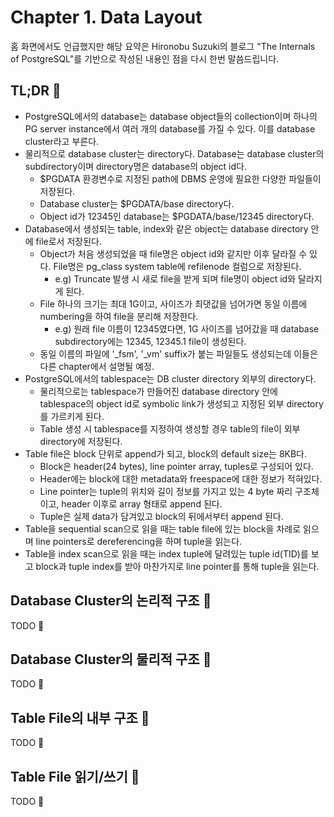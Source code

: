 # Chapter 1. Data Layout
홈 화면에서도 언급했지만 해당 요약은 Hironobu Suzuki의 블로그 "The Internals of PostgreSQL"를 기반으로 작성된 내용인 점을 다시 한번 말씀드립니다.

## TL;DR :shrug:
- PostgreSQL에서의 database는 database object들의 collection이며 하나의 PG server instance에서 여러 개의 database를 가질 수 있다. 이를 database cluster라고 부른다.
- 물리적으로 database cluster는 directory다. Database는 database cluster의 subdirectory이며 directory명은 database의 object id다.
  - $PGDATA 환경변수로 지정된 path에 DBMS 운영에 필요한 다양한 파일들이 저장된다.
  - Database cluster는 $PGDATA/base directory다.
  - Object id가 12345인 database는 $PGDATA/base/12345 directory다.
- Database에서 생성되는 table, index와 같은 object는 database directory 안에 file로서 저장된다.
  - Object가 처음 생성되었을 때 file명은 object id와 같지만 이후 달라질 수 있다. File명은 pg_class system table에 refilenode 컬럼으로 저장된다.
    - e.g) Truncate 발생 시 새로 file을 받게 되며 file명이 object id와 달라지게 된다.
  - File 하나의 크기는 최대 1G이고, 사이즈가 최댓값을 넘어가면 동일 이름에 numbering을 하여 file을 분리해 저장한다.
    - e.g) 원래 file 이름이 12345였다면, 1G 사이즈를 넘어갔을 때 database subdirectory에는 12345, 12345.1 file이 생성된다.
  - 동일 이름의 파일에 '_fsm', '_vm' suffix가 붙는 파일들도 생성되는데 이들은 다른 chapter에서 설명될 예정.
- PostgreSQL에서의 tablespace는 DB cluster directory 외부의 directory다.
  - 물리적으로는 tablespace가 만들어진 database directory 안에 tablespace의 object id로 symbolic link가 생성되고 지정된 외부 directory를 가르키게 된다.
  - Table 생성 시 tablespace를 지정하여 생성할 경우 table의 file이 외부 directory에 저장된다.
- Table file은 block 단위로 append가 되고, block의 default size는 8KB다.
  - Block은 header(24 bytes), line pointer array, tuples로 구성되어 있다.
  - Header에는 block에 대한 metadata와 freespace에 대한 정보가 적혀있다.
  - Line pointer는 tuple의 위치와 길이 정보를 가지고 있는 4 byte 짜리 구조체이고, header 이후로 array 형태로 append 된다.
  - Tuple은 실제 data가 담겨있고 block의 뒤에서부터 append 된다.
- Table을 sequential scan으로 읽을 때는 table file에 있는 block을 차례로 읽으며 line pointers로 dereferencing을 하며 tuple을 읽는다.
- Table을 index scan으로 읽을 때는 index tuple에 달려있는 tuple id(TID)를 보고 block과 tuple index를 받아 마찬가지로 line pointer를 통해 tuple을 읽는다.

## Database Cluster의 논리적 구조 :brain:
TODO :rainbow:
## Database Cluster의 물리적 구조 :floppy_disk:
TODO :rainbow:
## Table File의 내부 구조 :page_with_curl:
TODO :rainbow:
## Table File 읽기/쓰기 :memo:
TODO :rainbow: